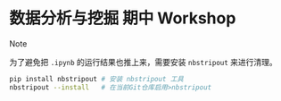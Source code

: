 # 数据分析与挖掘 期中 Workshop


> [!Note]
> 为了避免把 `.ipynb` 的运行结果也推上来，需要安装 `nbstripout` 来进行清理。
> ```sh
> pip install nbstripout # 安装 nbstripout 工具
> nbstripout --install   # 在当前Git仓库启用>nbstripout
> ```
